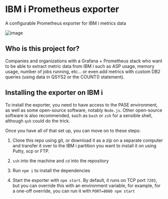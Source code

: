 # IBM i Prometheus exporter

A configurable Prometheus exporter for IBM i metrics data

![image](https://user-images.githubusercontent.com/21371349/173723964-d088bb5a-e9f1-4027-ba72-f51999d82e41.png)

## Who is this project for?

Companies and organizations with a Grafana + Prometheus stack who want to be
able to extract metric data from IBM i such as ASP usage, memory usage, number
of jobs running, etc... or even add metrics with custom DB2 queries (using data
in QSYS2 or the COUNT() statement).

## Installing the exporter on IBM i

To install the exporter, you need to have access to the PASE environment, as
well as some open-source software, notably `Node.js`.
Other open-source software is also recommended, such as `bash` or `zsh` for a
sensible shell, although `qsh` could do the trick.

Once you have all of that set up, you can move on to these steps:

1. Clone this repo using git, or download it as a zip on a separate computer and
transfer it over to the IBM i partition you want to install it on using Putty,
scp or FTP.

2. `ssh` into the machine and `cd` into the repository

3. Run `npm i` to install the dependencies

4. Start the exporter with `npm start`. By default, it runs on TCP port `7203`,
but you can override this with an environment variable, for example, for a
one-off override, you can run it with `PORT=8080 npm start`

